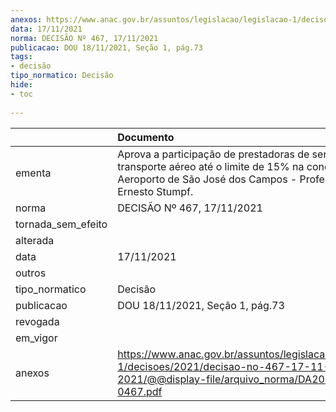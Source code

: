 ```yaml
---
anexos: https://www.anac.gov.br/assuntos/legislacao/legislacao-1/decisoes/2021/decisao-no-467-17-11-2021/@@display-file/arquivo_norma/DA2021-0467.pdf
data: 17/11/2021
norma: DECISÃO Nº 467, 17/11/2021
publicacao: DOU 18/11/2021, Seção 1, pág.73
tags:
- decisão
tipo_normatico: Decisão
hide: 
- toc 
 
---
```


|                    | Documento                                                                                                                                                                    |
|:-------------------|:-----------------------------------------------------------------------------------------------------------------------------------------------------------------------------|
| ementa             | Aprova a participação de prestadoras de serviços de transporte aéreo até o limite de 15% na concessão do Aeroporto de São José dos Campos - Professor Urbano Ernesto Stumpf. |
| norma              | DECISÃO Nº 467, 17/11/2021                                                                                                                                                   |
| tornada_sem_efeito |                                                                                                                                                                              |
| alterada           |                                                                                                                                                                              |
| data               | 17/11/2021                                                                                                                                                                   |
| outros             |                                                                                                                                                                              |
| tipo_normatico     | Decisão                                                                                                                                                                      |
| publicacao         | DOU 18/11/2021, Seção 1, pág.73                                                                                                                                              |
| revogada           |                                                                                                                                                                              |
| em_vigor           |                                                                                                                                                                              |
| anexos             | https://www.anac.gov.br/assuntos/legislacao/legislacao-1/decisoes/2021/decisao-no-467-17-11-2021/@@display-file/arquivo_norma/DA2021-0467.pdf                                |